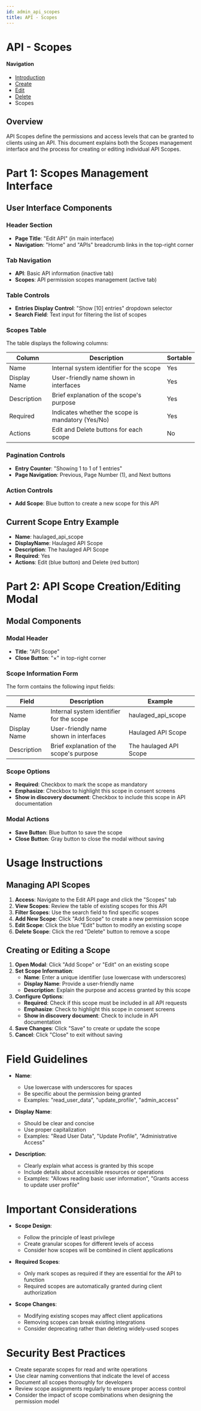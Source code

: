 ```yaml
---
id: admin_api_scopes
title: API - Scopes
---
```


# API - Scopes

#### Navigation
- [Introduction](APIs.md)
- [Create](APICreate.md)
- [Edit](APIEdit.md)
- [Delete](APIDelete.md)
- Scopes

## Overview
API Scopes define the permissions and access levels that can be granted to clients using an API. This document explains both the Scopes management interface and the process for creating or editing individual API Scopes.

# Part 1: Scopes Management Interface

## User Interface Components

### Header Section
- **Page Title**: "Edit API" (in main interface)
- **Navigation**: "Home" and "APIs" breadcrumb links in the top-right corner

### Tab Navigation
- **API**: Basic API information (inactive tab)
- **Scopes**: API permission scopes management (active tab)

### Table Controls
- **Entries Display Control**: "Show [10] entries" dropdown selector
- **Search Field**: Text input for filtering the list of scopes

### Scopes Table
The table displays the following columns:

| Column | Description | Sortable |
|--------|-------------|----------|
| Name | Internal system identifier for the scope | Yes |
| Display Name | User-friendly name shown in interfaces | Yes |
| Description | Brief explanation of the scope's purpose | Yes |
| Required | Indicates whether the scope is mandatory (Yes/No) | Yes |
| Actions | Edit and Delete buttons for each scope | No |

### Pagination Controls
- **Entry Counter**: "Showing 1 to 1 of 1 entries"
- **Page Navigation**: Previous, Page Number (1), and Next buttons

### Action Controls
- **Add Scope**: Blue button to create a new scope for this API

## Current Scope Entry Example
- **Name**: haulaged_api_scope
- **DisplayName**: Haulaged API Scope
- **Description**: The haulaged API Scope
- **Required**: Yes
- **Actions**: Edit (blue button) and Delete (red button)

# Part 2: API Scope Creation/Editing Modal

## Modal Components

### Modal Header
- **Title**: "API Scope"
- **Close Button**: "×" in top-right corner

### Scope Information Form
The form contains the following input fields:

| Field | Description | Example |
|-------|-------------|---------|
| Name | Internal system identifier for the scope | haulaged_api_scope |
| Display Name | User-friendly name shown in interfaces | Haulaged API Scope |
| Description | Brief explanation of the scope's purpose | The haulaged API Scope |

### Scope Options
- **Required**: Checkbox to mark the scope as mandatory
- **Emphasize**: Checkbox to highlight this scope in consent screens
- **Show in discovery document**: Checkbox to include this scope in API documentation

### Modal Actions
- **Save Button**: Blue button to save the scope
- **Close Button**: Gray button to close the modal without saving

# Usage Instructions

## Managing API Scopes
1. **Access**: Navigate to the Edit API page and click the "Scopes" tab
2. **View Scopes**: Review the table of existing scopes for this API
3. **Filter Scopes**: Use the search field to find specific scopes
4. **Add New Scope**: Click "Add Scope" to create a new permission scope
5. **Edit Scope**: Click the blue "Edit" button to modify an existing scope
6. **Delete Scope**: Click the red "Delete" button to remove a scope

## Creating or Editing a Scope
1. **Open Modal**: Click "Add Scope" or "Edit" on an existing scope
2. **Set Scope Information**:
   - **Name**: Enter a unique identifier (use lowercase with underscores)
   - **Display Name**: Provide a user-friendly name
   - **Description**: Explain the purpose and access granted by this scope
3. **Configure Options**:
   - **Required**: Check if this scope must be included in all API requests
   - **Emphasize**: Check to highlight this scope in consent screens
   - **Show in discovery document**: Check to include in API documentation
4. **Save Changes**: Click "Save" to create or update the scope
5. **Cancel**: Click "Close" to exit without saving

# Field Guidelines

- **Name**: 
  - Use lowercase with underscores for spaces
  - Be specific about the permission being granted
  - Examples: "read_user_data", "update_profile", "admin_access"

- **Display Name**:
  - Should be clear and concise
  - Use proper capitalization
  - Examples: "Read User Data", "Update Profile", "Administrative Access"

- **Description**:
  - Clearly explain what access is granted by this scope
  - Include details about accessible resources or operations
  - Examples: "Allows reading basic user information", "Grants access to update user profile"

# Important Considerations

- **Scope Design**: 
  - Follow the principle of least privilege
  - Create granular scopes for different levels of access
  - Consider how scopes will be combined in client applications

- **Required Scopes**:
  - Only mark scopes as required if they are essential for the API to function
  - Required scopes are automatically granted during client authorization

- **Scope Changes**:
  - Modifying existing scopes may affect client applications
  - Removing scopes can break existing integrations
  - Consider deprecating rather than deleting widely-used scopes

# Security Best Practices

- Create separate scopes for read and write operations
- Use clear naming conventions that indicate the level of access
- Document all scopes thoroughly for developers
- Review scope assignments regularly to ensure proper access control
- Consider the impact of scope combinations when designing the permission model